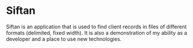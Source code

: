 # Siftan
Siftan is an application that is used to find client records in files of different formats (delimited, fixed width). It is also a
demonstration of my ability as a developer and a place to use new technologies.
